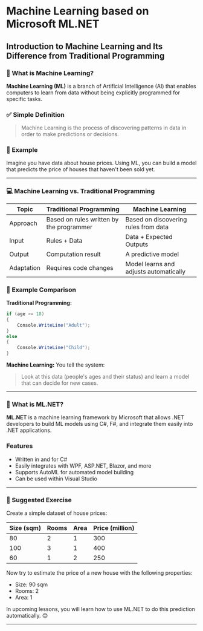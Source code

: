 # Machine Learning based on Microsoft ML.NET

## Introduction to Machine Learning and Its Difference from Traditional Programming

### 🧠 What is Machine Learning?

**Machine Learning (ML)** is a branch of Artificial Intelligence (AI) that enables computers to learn from data without being explicitly programmed for specific tasks.

### ✅ Simple Definition
>
> Machine Learning is the process of discovering patterns in data in order to make predictions or decisions.

### 📌 Example

Imagine you have data about house prices. Using ML, you can build a model that predicts the price of houses that haven't been sold yet.

---

### 💻 Machine Learning vs. Traditional Programming

| Topic       | Traditional Programming                          | Machine Learning                          |
|-------------|--------------------------------------------------|-------------------------------------------|
| Approach    | Based on rules written by the programmer         | Based on discovering rules from data      |
| Input       | Rules + Data                                     | Data + Expected Outputs                   |
| Output      | Computation result                               | A predictive model                        |
| Adaptation  | Requires code changes                            | Model learns and adjusts automatically    |

### 🎯 Example Comparison

**Traditional Programming:**

```csharp
if (age >= 18)
{
    Console.WriteLine("Adult");
}
else
{
    Console.WriteLine("Child");
}
```

**Machine Learning:**
You tell the system:
> Look at this data (people's ages and their status) and learn a model that can decide for new cases.

---

### 🧰 What is ML.NET?

**ML.NET** is a machine learning framework by Microsoft that allows .NET developers to build ML models using C#, F#, and integrate them easily into .NET applications.

### Features

- Written in and for C#
- Easily integrates with WPF, ASP.NET, Blazor, and more
- Supports AutoML for automated model building
- Can be used within Visual Studio

---

### 🧪 Suggested Exercise

Create a simple dataset of house prices:

| Size (sqm) | Rooms | Area | Price (million) |
|------------|-------|------|------------------|
| 80         | 2     | 1    | 300              |
| 100        | 3     | 1    | 400              |
| 60         | 1     | 2    | 250              |

Now try to estimate the price of a new house with the following properties:

- Size: 90 sqm  
- Rooms: 2  
- Area: 1  

In upcoming lessons, you will learn how to use ML.NET to do this prediction automatically. 😊

---
